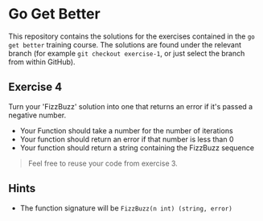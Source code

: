 # Go Get Better

This repository contains the solutions for the exercises contained in the
`go get better` training course. The solutions are found under the relevant
branch (for example `git checkout exercise-1`, or just select the branch from
within GitHub).

## Exercise 4

Turn your 'FizzBuzz' solution into one that returns an error if it's passed a
negative number. 

  * Your Function should take a number for the number of iterations
  * Your function should return an error if that number is less than 0
  * Your function should return a string containing the FizzBuzz sequence
  
> Feel free to reuse your code from exercise 3.
  
## Hints

  * The function signature will be `FizzBuzz(n int) (string, error)`
